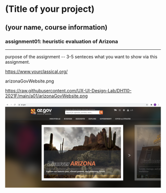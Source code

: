# (Title of your project)
## (your name, course information)

### assignment01: heuristic evaluation of Arizona

---

purpose of the assignment -- 3-5 senteces what you want to show via this assignment.


https://www.yourclassical.org/

arizonaGovWebsite.png

https://raw.githubusercontent.com/UX-UI-Design-Lab/DH110-2021F/main/a01/arizonaGovWebsite.png


![Website of Arizona Government](arizonaGovWebsite.png)
